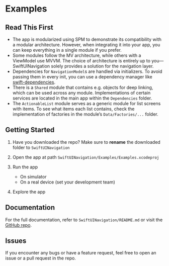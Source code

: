 # Examples

## Read This First

- The app is modularized using SPM to demonstrate its compatibility with a modular architecture. However, when integrating it into your app, you can keep everything in a single module if you prefer.  
- Some modules follow the MV architecture, while others with a ViewModel use MVVM. The choice of architecture is entirely up to you—SwiftUINavigation solely provides a solution for the navigation layer.  
- Dependencies for `NavigationModel`s are handled via initializers. To avoid passing them in every init, you can use a dependency manager like [swift-dependencies](https://github.com/pointfreeco/swift-dependencies). 
- There is a `Shared` module that contains e.g. objects for deep linking, which can be used across any module. Implementations of certain services are located in the main app within the `Dependencies` folder.  
- The `ActionableList` module serves as a generic module for list screens with items. To see what items each list contains, check the implementation of factories in the module’s `Data/Factories/...` folder.  

## Getting Started

1. Have you downloaded the repo? Make sure to **rename** the downloaded folder to `SwiftUINavigation`

2. Open the app at path `SwiftUINavigation/Examples/Examples.xcodeproj`

3. Run the app

    - On simulator
    - On a real device (set your development team)

4. Explore the app

## Documentation

For the full documentation, refer to `SwiftUINavigation/README.md` or visit the [GitHub repo](https://github.com/RobertDresler/SwiftUINavigation).

## Issues

If you encounter any bugs or have a feature request, feel free to open an issue or a pull request in the repo.
